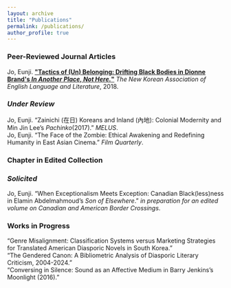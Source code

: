 ```yaml
---
layout: archive
title: "Publications"
permalink: /publications/
author_profile: true
---
```


### **Peer-Reviewed Journal Articles**  
Jo, Eunji. **["Tactics of (Un) Belonging: Drifting Black Bodies in Dionne Brand's *In Another Place, Not Here.*"](https://scholar.google.com/scholar?cluster=14745391888239651552&hl=en&as_sdt=0,31)** *The New Korean Association of English Language and Literature*, 2018.  
### _Under Review_
Jo, Eunji. “Zainichi (在日) Koreans and Inland (內地): Colonial Modernity and Min Jin Lee’s *Pachinko*(2017).” *MELUS*.\
Jo, Eunji. “The Face of the Zombie: Ethical Awakening and Redefining Humanity in East Asian Cinema.” *Film Quarterly*. 

### **Chapter in Edited Collection**  
### _Solicited_
Jo, Eunji. “When Exceptionalism Meets Exception: Canadian Black(less)ness in Elamin Abdelmahmoud’s *Son of Elsewhere*.” *in preparation for an edited volume on Canadian and American Border Crossings*.

### Works in Progress  
“Genre Misalignment: Classification Systems versus Marketing Strategies for Translated American 
Diasporic Novels in South Korea.”\
“The Gendered Canon: A Bibliometric Analysis of Diasporic Literary Criticism, 2004-2024.”\
“Conversing in Silence: Sound as an Affective Medium in Barry Jenkins’s Moonlight (2016).”